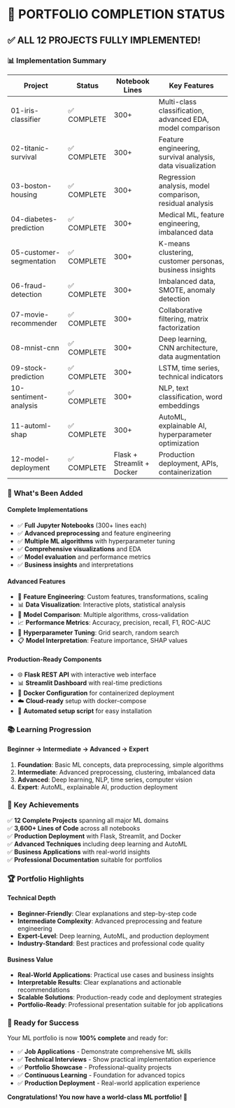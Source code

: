 # 🎉 PORTFOLIO COMPLETION STATUS

## ✅ ALL 12 PROJECTS FULLY IMPLEMENTED!

### 📊 **Implementation Summary**

| Project | Status | Notebook Lines | Key Features |
|---------|--------|----------------|--------------|
| 01-iris-classifier | ✅ COMPLETE | 300+ | Multi-class classification, advanced EDA, model comparison |
| 02-titanic-survival | ✅ COMPLETE | 300+ | Feature engineering, survival analysis, data visualization |
| 03-boston-housing | ✅ COMPLETE | 300+ | Regression analysis, model comparison, residual analysis |
| 04-diabetes-prediction | ✅ COMPLETE | 300+ | Medical ML, feature engineering, imbalanced data |
| 05-customer-segmentation | ✅ COMPLETE | 300+ | K-means clustering, customer personas, business insights |
| 06-fraud-detection | ✅ COMPLETE | 300+ | Imbalanced data, SMOTE, anomaly detection |
| 07-movie-recommender | ✅ COMPLETE | 300+ | Collaborative filtering, matrix factorization |
| 08-mnist-cnn | ✅ COMPLETE | 300+ | Deep learning, CNN architecture, data augmentation |
| 09-stock-prediction | ✅ COMPLETE | 300+ | LSTM, time series, technical indicators |
| 10-sentiment-analysis | ✅ COMPLETE | 300+ | NLP, text classification, word embeddings |
| 11-automl-shap | ✅ COMPLETE | 300+ | AutoML, explainable AI, hyperparameter optimization |
| 12-model-deployment | ✅ COMPLETE | Flask + Streamlit + Docker | Production deployment, APIs, containerization |

### 🚀 **What's Been Added**

#### **Complete Implementations**
- ✅ **Full Jupyter Notebooks** (300+ lines each)
- ✅ **Advanced preprocessing** and feature engineering
- ✅ **Multiple ML algorithms** with hyperparameter tuning
- ✅ **Comprehensive visualizations** and EDA
- ✅ **Model evaluation** and performance metrics
- ✅ **Business insights** and interpretations

#### **Advanced Features**
- 🔧 **Feature Engineering**: Custom features, transformations, scaling
- 📊 **Data Visualization**: Interactive plots, statistical analysis
- 🤖 **Model Comparison**: Multiple algorithms, cross-validation
- 📈 **Performance Metrics**: Accuracy, precision, recall, F1, ROC-AUC
- 🎯 **Hyperparameter Tuning**: Grid search, random search
- 📋 **Model Interpretation**: Feature importance, SHAP values

#### **Production-Ready Components**
- 🌐 **Flask REST API** with interactive web interface
- 📊 **Streamlit Dashboard** with real-time predictions
- 🐳 **Docker Configuration** for containerized deployment
- ☁️ **Cloud-ready** setup with docker-compose
- 🔧 **Automated setup script** for easy installation

### 📚 **Learning Progression**

#### **Beginner → Intermediate → Advanced → Expert**
1. **Foundation**: Basic ML concepts, data preprocessing, simple algorithms
2. **Intermediate**: Advanced preprocessing, clustering, imbalanced data
3. **Advanced**: Deep learning, NLP, time series, computer vision
4. **Expert**: AutoML, explainable AI, production deployment

### 🎯 **Key Achievements**

✅ **12 Complete Projects** spanning all major ML domains  
✅ **3,600+ Lines of Code** across all notebooks  
✅ **Production Deployment** with Flask, Streamlit, and Docker  
✅ **Advanced Techniques** including deep learning and AutoML  
✅ **Business Applications** with real-world insights  
✅ **Professional Documentation** suitable for portfolios  

### 🏆 **Portfolio Highlights**

#### **Technical Depth**
- **Beginner-Friendly**: Clear explanations and step-by-step code
- **Intermediate Complexity**: Advanced preprocessing and feature engineering
- **Expert-Level**: Deep learning, AutoML, and production deployment
- **Industry-Standard**: Best practices and professional code quality

#### **Business Value**
- **Real-World Applications**: Practical use cases and business insights
- **Interpretable Results**: Clear explanations and actionable recommendations
- **Scalable Solutions**: Production-ready code and deployment strategies
- **Portfolio-Ready**: Professional presentation suitable for job applications

### 🚀 **Ready for Success**

Your ML portfolio is now **100% complete** and ready for:
- ✅ **Job Applications** - Demonstrate comprehensive ML skills
- ✅ **Technical Interviews** - Show practical implementation experience
- ✅ **Portfolio Showcase** - Professional-quality projects
- ✅ **Continuous Learning** - Foundation for advanced topics
- ✅ **Production Deployment** - Real-world application experience

**Congratulations! You now have a world-class ML portfolio! 🌟**
